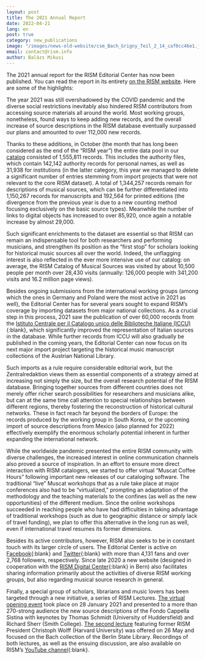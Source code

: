 ```yaml
---
layout: post
title: The 2021 Annual Report
date: 2022-04-21
lang: en
post: true
category: new_publications
image: "/images/news-old-website/csm_Bach_Grigny_Teil_2_14_caf0cc46e1.jpg"
email: contact@rism.info
author: Balázs Mikusi
---
```


The 2021 annual report for the RISM Editorial Center has now been published. You can read the report in its entirety [on the RISM website](/publications/annual-reports/2021.html). Here are some of the highlights:

The year 2021 was still overshadowed by the COVID pandemic and the diverse social restrictions inevitably also hindered RISM contributors from accessing source materials all around the world. Most working groups, nonetheless, found ways to keep adding new records, and the overall increase of source descriptions in the RISM database eventually surpassed our plans and amounted to over 112,000 new records.

Thanks to these additions, in October (the month that has long been considered as the end of the “RISM year”) the entire data pool in our [catalog](https://opac.rism.info/index.php?id=4) consisted of 1,555,811 records. This includes the authority files, which contain 142,142 authority records for personal names, as well as 31,938 for institutions (in the latter category, this year we managed to delete a significant number of entries stemming from import projects that were not relevant to the core RISM dataset). A total of 1,344,257 records remain for descriptions of musical sources, which can be further differentiated into 1,150,267 records for manuscripts and 192,564 for printed editions (the divergence from the previous year is due to a new counting method focusing exclusively on the basic source types). Meanwhile the number of links to digital objects has increased to over 85,920, once again a notable increase by almost 29,000.

Such significant enrichments to the dataset are essential so that RISM can remain an indispensable tool for both researchers and performing musicians, and strengthen its position as the “first stop” for scholars looking for historical music sources all over the world. Indeed, the unflagging interest is also reflected in the ever more intensive use of our catalog: on average, the RISM Catalog of Musical Sources was visited by about 10,500 people per month over 28,430 visits (annually: 126,000 people with 341,200 visits and 16.2 million page views).

Besides ongoing submissions from the international working groups (among which the ones in Germany and Poland were the most active in 2021 as well), the Editorial Center has for several years sought to expand RISM’s coverage by importing datasets from major national collections. As a crucial step in this process, 2021 saw the publication of over 60,000 records from the [Istituto Centrale per il Catalogo unico delle Biblioteche Italiane (ICCU)](http://www.sbn.it/opacsbn/opac/iccu/musica.jsp){:blank}, which significantly improved the representation of Italian sources in the database. While further records from ICCU will also gradually be published in the coming years, the Editorial Center can now focus on its next major import project targeting the historical music manuscript collections of the Austrian National Library.

Such imports as a rule require considerable editorial work, but the Zentralredaktion views them as essential components of a strategy aimed at increasing not simply the size, but the overall research potential of the RISM database. Bringing together sources from different countries does not merely offer richer search possibilities for researchers and musicians alike, but can at the same time call attention to special relationships between different regions, thereby fostering the reconstruction of historical cultural networks. These in fact reach far beyond the borders of Europe: the records produced by the working group in South Korea, or the upcoming import of source descriptions from Mexico (also planned for 2022) effectively exemplify the enormous scholarly potential inherent in further expanding the international network.

While the worldwide pandemic presented the entire RISM community with diverse challenges, the increased interest in online communication channels also proved a source of inspiration. In an effort to ensure more direct interaction with RISM catalogers, we started to offer virtual “Muscat Coffee Hours” following important new releases of our cataloging software. The traditional “live” Muscat workshops that as a rule take place at major conferences also had to be “virtualized,” prompting an adaptation of the methodology and the teaching materials to the confines (as well as the new opportunities) of the different medium. Since the online workshops succeeded in reaching people who have had difficulties in taking advantage of traditional workshops (such as due to geographic distance or simply lack of travel funding), we plan to offer this alternative in the long run as well, even if international travel resumes its former dimensions.

Besides its active contributors, however, RISM also seeks to be in constant touch with its larger circle of users. The Editorial Center is active on [Facebook](https://www.facebook.com/RISM.info/){:blank} and [Twitter](https://twitter.com/RISM_music){:blank} with more than 4,131 fans and over 2,768 followers, respectively. Since late 2020 a new website (designed in cooperation with the [RISM Digital Center](https://rism.digital/index.html){:blank} in Bern) also facilitates sharing information primarily about the activities of diverse RISM working groups, but also regarding musical source research in general.

Finally, a special group of scholars, librarians and music lovers has been targeted through a new initiative, a series of RISM Lectures. [The virtual opening event](https://rism.info/events/2021/03/04/rism-lecture-cappella-sistina-online.html) took place on 28 January 2021 and presented to a more than 270-strong audience the new source descriptions of the Fondo Cappella Sistina with keynotes by Thomas Schmidt (University of Huddersfield) and Richard Sherr (Smith College). [The second lecture](https://rism.info/events/2021/07/08/rism-lecture-bach-collection-berlin-staatsbibliothek-now-online.html) featuring former RISM President Christoph Wolff (Harvard University) was offered on 26 May and focused on the Bach collection of the Berlin State Library. Recordings of both lectures, as well as the ensuing discussion, are also available on RISM’s [YouTube channel](https://www.youtube.com/channel/UCWLRkiqVuq8BrYbCArubi_w){:blank}.
